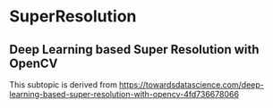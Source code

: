 # SuperResolution

## Deep Learning based Super Resolution with OpenCV
This subtopic is derived from https://towardsdatascience.com/deep-learning-based-super-resolution-with-opencv-4fd736678066
